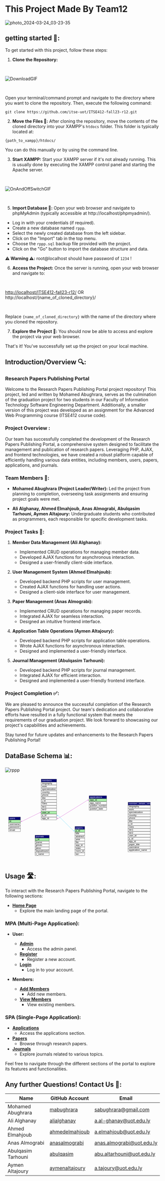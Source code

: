 # This Project Made By Team12
![photo_2024-03-24_03-23-35](https://github.com/itse-uot/ITSE412-fall23-r12/assets/52647886/d14926bb-1a0b-4772-802f-3b78cd3b12fe)

## getting started 🚀:
To get started with this project, follow these steps:

1. **Clone the Repository:**

<br>

   ![DownloadGIF](https://github.com/itse-uot/ITSE412-fall23-r12/assets/52647886/52fe1363-ed40-42d8-954a-155980b0480e)

<br>


   Open your terminal/command prompt and navigate to the directory where you want to clone the repository. Then, execute the following command:
```
git clone https://github.com/itse-uot/ITSE412-fall23-r12.git
```
2. **Move the Files 📁:**
After cloning the repository, move the contents of the cloned directory into your XAMPP's `htdocs` folder. This folder is typically located at:
```
{path_to_xampp}/htdocs/
```
You can do this manually or by using the command line.

3. **Start XAMPP:**
Start your XAMPP server if it's not already running. This is usually done by executing the XAMPP control panel and starting the Apache server.


<br>

![OnAndOffSwitchGIF](https://github.com/itse-uot/ITSE412-fall23-r12/assets/52647886/2461591f-7d69-4268-b4ad-a2a9608462dd)

<br>


5. **Import Database 💾:**
Open your web browser and navigate to phpMyAdmin (typically accessible at http://localhost/phpmyadmin/).
- Log in with your credentials (if required).
- Create a new database named `rppp`.
- Select the newly created database from the left sidebar.
- Click on the "Import" tab in the top menu.
- Choose the `rppp.sql` backup file provided with the project.
- Click on the "Go" button to import the database structure and data.

**⚠️ Warning ⚠️:**
root@localhost should have password of `1234` !

6. **Access the Project:**
Once the server is running, open your web browser and navigate to:


<br>

[http://localhost/ITSE412-fall23-r12/](http://localhost/ITSE412-fall23-r12) OR  http://localhost/{name_of_cloned_directory}/

<br>


Replace `{name_of_cloned_directory}` with the name of the directory where you cloned the repository.

7. **Explore the Project 🤯:**
You should now be able to access and explore the project via your web browser.

That's it! You've successfully set up the project on your local machine.

## Introduction/Overview 🔍:
### Research Papers Publishing Portal

Welcome to the Research Papers Publishing Portal project repository! This project, led and written by Mohamed Abughrara, serves as the culmination of the graduation project for two students in our Faculty of Information Technology Software Engineering Department. Additionally, a smaller version of this project was developed as an assignment for the Advanced Web Programming course (ITSE412 course code).

### Project Overview :

Our team has successfully completed the development of the Research Papers Publishing Portal, a comprehensive system designed to facilitate the management and publication of research papers. Leveraging PHP, AJAX, and frontend technologies, we have created a robust platform capable of efficiently handling various data entities, including members, users, papers, applications, and journals.

### Team Members 👥:

- **Mohamed Abughrara (Project Leader/Writer):**
  Led the project from planning to completion, overseeing task assignments and ensuring project goals were met.

- **Ali Alghanay, Ahmed Elmahjoub, Anas Almograbi, Abulqasim Tarhouni, Aymen Altajoury:**
  Undergraduate students who contributed as programmers, each responsible for specific development tasks.

### Project Tasks 🎯:

1. **Member Data Management (Ali Alghanay):**
   - Implemented CRUD operations for managing member data.
   - Developed AJAX functions for asynchronous interaction.
   - Designed a user-friendly client-side interface.

2. **User Management System (Ahmed Elmahjoub):**
   - Developed backend PHP scripts for user management.
   - Created AJAX functions for handling user actions.
   - Designed a client-side interface for user management.

3. **Paper Management (Anas Almograbi):**
   - Implemented CRUD operations for managing paper records.
   - Integrated AJAX for seamless interaction.
   - Designed an intuitive frontend interface.

4. **Application Table Operations (Aymen Altajoury):**
   - Developed backend PHP scripts for application table operations.
   - Wrote AJAX functions for asynchronous interaction.
   - Designed and implemented a user-friendly interface.

5. **Journal Management (Abulqasim Tarhouni):**
   - Developed backend PHP scripts for journal management.
   - Integrated AJAX for efficient interaction.
   - Designed and implemented a user-friendly frontend interface.

### Project Completion ✅:

We are pleased to announce the successful completion of the Research Papers Publishing Portal project. Our team's dedication and collaborative efforts have resulted in a fully functional system that meets the requirements of our graduation project. We look forward to showcasing our project's capabilities and achievements.

Stay tuned for future updates and enhancements to the Research Papers Publishing Portal!

## DataBase Schema 📊:
![rppp](https://github.com/itse-uot/ITSE412-fall23-r12/assets/52647886/cc87f054-bb81-48c0-b314-d414ccc8da80)<?xml version="1.0" encoding="UTF-8"?>
<!DOCTYPE svg
PUBLIC "-//W3C//DTD SVG 1.1//EN"
       "http://www.w3.org/Graphics/SVG/1.1/DTD/svg11.dtd">
<svg viewBox="41 33 1046 588" width="1005px" height="555px" xmlns="http://www.w3.org/2000/svg" version="1.1">
   <line x1="280" y1="278" x2="270" y2="278" style="stroke:#b0b;stroke-width:1;"/>
   <line x1="147" y1="338" x2="137" y2="338" style="stroke:#b0b;stroke-width:1;"/>
   <line x1="270" y1="278" x2="147" y2="338" style="stroke:#b0b;stroke-width:1;"/>
   <line x1="272.5" y1="278" x2="276.03553390593" y2="281.53553390593" style="stroke:#b0b;stroke-width:2;"/>
   <line x1="272.5" y1="278" x2="276.03553390593" y2="274.46446609407" style="stroke:#b0b;stroke-width:2;"/>
   <line x1="142" y1="338" x2="145.53553390593" y2="341.53553390593" style="stroke:#b0b;stroke-width:2;"/>
   <line x1="142" y1="338" x2="145.53553390593" y2="334.46446609407" style="stroke:#b0b;stroke-width:2;"/>
   <line x1="386" y1="298" x2="396" y2="298" style="stroke:#0bf;stroke-width:1;"/>
   <line x1="502" y1="403" x2="512" y2="403" style="stroke:#0bf;stroke-width:1;"/>
   <line x1="396" y1="298" x2="502" y2="403" style="stroke:#0bf;stroke-width:1;"/>
   <line x1="393.5" y1="298" x2="389.96446609407" y2="301.53553390593" style="stroke:#0bf;stroke-width:2;"/>
   <line x1="393.5" y1="298" x2="389.96446609407" y2="294.46446609407" style="stroke:#0bf;stroke-width:2;"/>
   <line x1="507" y1="403" x2="503.46446609407" y2="406.53553390593" style="stroke:#0bf;stroke-width:2;"/>
   <line x1="507" y1="403" x2="503.46446609407" y2="399.46446609407" style="stroke:#0bf;stroke-width:2;"/>
   <line x1="386" y1="318" x2="396" y2="318" style="stroke:#b0b;stroke-width:1;"/>
   <line x1="600" y1="192" x2="610" y2="192" style="stroke:#b0b;stroke-width:1;"/>
   <line x1="396" y1="318" x2="600" y2="192" style="stroke:#b0b;stroke-width:1;"/>
   <line x1="393.5" y1="318" x2="389.96446609407" y2="321.53553390593" style="stroke:#b0b;stroke-width:2;"/>
   <line x1="393.5" y1="318" x2="389.96446609407" y2="314.46446609407" style="stroke:#b0b;stroke-width:2;"/>
   <line x1="605" y1="192" x2="601.46446609407" y2="195.53553390593" style="stroke:#b0b;stroke-width:2;"/>
   <line x1="605" y1="192" x2="601.46446609407" y2="188.46446609407" style="stroke:#b0b;stroke-width:2;"/>
   <rect width="120" height="20" x="610" y="162" style="fill:#007;stroke:black;"/>
   <text width="120" height="20" x="615" y="176" style="fill:#fff;" font-family="Arial" font-size="16px"> applications</text>
   <rect width="120" height="20" x="610" y="182" style="fill:#aea;stroke:black;"/>
   <text width="120" height="20" x="615" y="196" style="fill:black;" font-family="Arial" font-size="16px">app_id</text>
   <rect width="120" height="20" x="610" y="202" style="fill:none;stroke:black;"/>
   <text width="120" height="20" x="615" y="216" style="fill:black;" font-family="Arial" font-size="16px">app_name</text>
   <rect width="120" height="20" x="610" y="222" style="fill:none;stroke:black;"/>
   <text width="120" height="20" x="615" y="236" style="fill:black;" font-family="Arial" font-size="16px">publish_number</text>
   <rect width="120" height="20" x="610" y="242" style="fill:none;stroke:black;"/>
   <text width="120" height="20" x="615" y="256" style="fill:black;" font-family="Arial" font-size="16px">publish_date</text>
   <rect width="98" height="20" x="237" y="433" style="fill:#007;stroke:black;"/>
   <text width="98" height="20" x="242" y="447" style="fill:#fff;" font-family="Arial" font-size="16px"> journals</text>
   <rect width="98" height="20" x="237" y="453" style="fill:#aea;stroke:black;"/>
   <text width="98" height="20" x="242" y="467" style="fill:black;" font-family="Arial" font-size="16px">j_id</text>
   <rect width="98" height="20" x="237" y="473" style="fill:none;stroke:black;"/>
   <text width="98" height="20" x="242" y="487" style="fill:black;" font-family="Arial" font-size="16px">jname</text>
   <rect width="98" height="20" x="237" y="493" style="fill:none;stroke:black;"/>
   <text width="98" height="20" x="242" y="507" style="fill:black;" font-family="Arial" font-size="16px">jphoto</text>
   <rect width="98" height="20" x="237" y="513" style="fill:none;stroke:black;"/>
   <text width="98" height="20" x="242" y="527" style="fill:black;" font-family="Arial" font-size="16px">jdesc</text>
   <rect width="98" height="20" x="237" y="533" style="fill:none;stroke:black;"/>
   <text width="98" height="20" x="242" y="547" style="fill:black;" font-family="Arial" font-size="16px">daysallowed</text>
   <rect width="98" height="20" x="237" y="553" style="fill:none;stroke:black;"/>
   <text width="98" height="20" x="242" y="567" style="fill:black;" font-family="Arial" font-size="16px">c_name</text>
   <rect width="106" height="20" x="280" y="48" style="fill:#007;stroke:black;"/>
   <text width="106" height="20" x="285" y="62" style="fill:#fff;" font-family="Arial" font-size="16px"> members</text>
   <rect width="106" height="20" x="280" y="68" style="fill:none;stroke:black;"/>
   <text width="106" height="20" x="285" y="82" style="fill:black;" font-family="Arial" font-size="16px">biography</text>
   <rect width="106" height="20" x="280" y="88" style="fill:none;stroke:black;"/>
   <text width="106" height="20" x="285" y="102" style="fill:black;" font-family="Arial" font-size="16px">work</text>
   <rect width="106" height="20" x="280" y="108" style="fill:none;stroke:black;"/>
   <text width="106" height="20" x="285" y="122" style="fill:black;" font-family="Arial" font-size="16px">specialization</text>
   <rect width="106" height="20" x="280" y="128" style="fill:none;stroke:black;"/>
   <text width="106" height="20" x="285" y="142" style="fill:black;" font-family="Arial" font-size="16px">country</text>
   <rect width="106" height="20" x="280" y="148" style="fill:none;stroke:black;"/>
   <text width="106" height="20" x="285" y="162" style="fill:black;" font-family="Arial" font-size="16px">phone</text>
   <rect width="106" height="20" x="280" y="168" style="fill:none;stroke:black;"/>
   <text width="106" height="20" x="285" y="182" style="fill:black;" font-family="Arial" font-size="16px">title</text>
   <rect width="106" height="20" x="280" y="188" style="fill:none;stroke:black;"/>
   <text width="106" height="20" x="285" y="202" style="fill:black;" font-family="Arial" font-size="16px">j_id</text>
   <rect width="106" height="20" x="280" y="208" style="fill:none;stroke:black;"/>
   <text width="106" height="20" x="285" y="222" style="fill:black;" font-family="Arial" font-size="16px">roles</text>
   <rect width="106" height="20" x="280" y="228" style="fill:none;stroke:black;"/>
   <text width="106" height="20" x="285" y="242" style="fill:black;" font-family="Arial" font-size="16px">lan1</text>
   <rect width="106" height="20" x="280" y="248" style="fill:none;stroke:black;"/>
   <text width="106" height="20" x="285" y="262" style="fill:black;" font-family="Arial" font-size="16px">lan2</text>
   <rect width="106" height="20" x="280" y="268" style="fill:#aea;stroke:black;"/>
   <text width="106" height="20" x="285" y="282" style="fill:black;" font-family="Arial" font-size="16px">user_id</text>
   <rect width="106" height="20" x="280" y="288" style="fill:none;stroke:black;"/>
   <text width="106" height="20" x="285" y="302" style="fill:black;" font-family="Arial" font-size="16px">p_id</text>
   <rect width="106" height="20" x="280" y="308" style="fill:none;stroke:black;"/>
   <text width="106" height="20" x="285" y="322" style="fill:black;" font-family="Arial" font-size="16px">app_id</text>
   <rect width="153" height="20" x="878" y="207" style="fill:#007;stroke:black;"/>
   <text width="153" height="20" x="883" y="221" style="fill:#fff;" font-family="Arial" font-size="16px"> member_details_view</text>
   <rect width="153" height="20" x="878" y="227" style="fill:none;stroke:black;"/>
   <text width="153" height="20" x="883" y="241" style="fill:black;" font-family="Arial" font-size="16px">biography</text>
   <rect width="153" height="20" x="878" y="247" style="fill:none;stroke:black;"/>
   <text width="153" height="20" x="883" y="261" style="fill:black;" font-family="Arial" font-size="16px">work</text>
   <rect width="153" height="20" x="878" y="267" style="fill:none;stroke:black;"/>
   <text width="153" height="20" x="883" y="281" style="fill:black;" font-family="Arial" font-size="16px">specialization</text>
   <rect width="153" height="20" x="878" y="287" style="fill:none;stroke:black;"/>
   <text width="153" height="20" x="883" y="301" style="fill:black;" font-family="Arial" font-size="16px">country</text>
   <rect width="153" height="20" x="878" y="307" style="fill:none;stroke:black;"/>
   <text width="153" height="20" x="883" y="321" style="fill:black;" font-family="Arial" font-size="16px">phone</text>
   <rect width="153" height="20" x="878" y="327" style="fill:none;stroke:black;"/>
   <text width="153" height="20" x="883" y="341" style="fill:black;" font-family="Arial" font-size="16px">title</text>
   <rect width="153" height="20" x="878" y="347" style="fill:none;stroke:black;"/>
   <text width="153" height="20" x="883" y="361" style="fill:black;" font-family="Arial" font-size="16px">j_id</text>
   <rect width="153" height="20" x="878" y="367" style="fill:none;stroke:black;"/>
   <text width="153" height="20" x="883" y="381" style="fill:black;" font-family="Arial" font-size="16px">roles</text>
   <rect width="153" height="20" x="878" y="387" style="fill:none;stroke:black;"/>
   <text width="153" height="20" x="883" y="401" style="fill:black;" font-family="Arial" font-size="16px">lan1</text>
   <rect width="153" height="20" x="878" y="407" style="fill:none;stroke:black;"/>
   <text width="153" height="20" x="883" y="421" style="fill:black;" font-family="Arial" font-size="16px">lan2</text>
   <rect width="153" height="20" x="878" y="427" style="fill:none;stroke:black;"/>
   <text width="153" height="20" x="883" y="441" style="fill:black;" font-family="Arial" font-size="16px">user_id</text>
   <rect width="153" height="20" x="878" y="447" style="fill:none;stroke:black;"/>
   <text width="153" height="20" x="883" y="461" style="fill:black;" font-family="Arial" font-size="16px">p_id</text>
   <rect width="153" height="20" x="878" y="467" style="fill:none;stroke:black;"/>
   <text width="153" height="20" x="883" y="481" style="fill:black;" font-family="Arial" font-size="16px">app_id</text>
   <rect width="153" height="20" x="878" y="487" style="fill:none;stroke:black;"/>
   <text width="153" height="20" x="883" y="501" style="fill:black;" font-family="Arial" font-size="16px">paper_title</text>
   <rect width="153" height="20" x="878" y="507" style="fill:none;stroke:black;"/>
   <text width="153" height="20" x="883" y="521" style="fill:black;" font-family="Arial" font-size="16px">username</text>
   <rect width="153" height="20" x="878" y="527" style="fill:none;stroke:black;"/>
   <text width="153" height="20" x="883" y="541" style="fill:black;" font-family="Arial" font-size="16px">application_name</text>
   <rect width="67" height="20" x="512" y="373" style="fill:#007;stroke:black;"/>
   <text width="67" height="20" x="517" y="387" style="fill:#fff;" font-family="Arial" font-size="16px"> papers</text>
   <rect width="67" height="20" x="512" y="393" style="fill:#aea;stroke:black;"/>
   <text width="67" height="20" x="517" y="407" style="fill:black;" font-family="Arial" font-size="16px">p_id</text>
   <rect width="67" height="20" x="512" y="413" style="fill:none;stroke:black;"/>
   <text width="67" height="20" x="517" y="427" style="fill:black;" font-family="Arial" font-size="16px">title</text>
   <rect width="67" height="20" x="512" y="433" style="fill:none;stroke:black;"/>
   <text width="67" height="20" x="517" y="447" style="fill:black;" font-family="Arial" font-size="16px">abstract</text>
   <rect width="67" height="20" x="512" y="453" style="fill:none;stroke:black;"/>
   <text width="67" height="20" x="517" y="467" style="fill:black;" font-family="Arial" font-size="16px">year</text>
   <rect width="67" height="20" x="512" y="473" style="fill:none;stroke:black;"/>
   <text width="67" height="20" x="517" y="487" style="fill:black;" font-family="Arial" font-size="16px">file</text>
   <rect width="67" height="20" x="512" y="493" style="fill:none;stroke:black;"/>
   <text width="67" height="20" x="517" y="507" style="fill:black;" font-family="Arial" font-size="16px">app_id</text>
   <rect width="67" height="20" x="512" y="513" style="fill:none;stroke:black;"/>
   <text width="67" height="20" x="517" y="527" style="fill:black;" font-family="Arial" font-size="16px">state</text>
   <rect width="67" height="20" x="512" y="533" style="fill:none;stroke:black;"/>
   <text width="67" height="20" x="517" y="547" style="fill:black;" font-family="Arial" font-size="16px">mem_id</text>
   <rect width="67" height="20" x="512" y="553" style="fill:none;stroke:black;"/>
   <text width="67" height="20" x="517" y="567" style="fill:black;" font-family="Arial" font-size="16px">lan</text>
   <rect width="81" height="20" x="56" y="308" style="fill:#007;stroke:black;"/>
   <text width="81" height="20" x="61" y="322" style="fill:#fff;" font-family="Arial" font-size="16px"> users</text>
   <rect width="81" height="20" x="56" y="328" style="fill:#aea;stroke:black;"/>
   <text width="81" height="20" x="61" y="342" style="fill:black;" font-family="Arial" font-size="16px">id</text>
   <rect width="81" height="20" x="56" y="348" style="fill:none;stroke:black;"/>
   <text width="81" height="20" x="61" y="362" style="fill:black;" font-family="Arial" font-size="16px">username</text>
   <rect width="81" height="20" x="56" y="368" style="fill:none;stroke:black;"/>
   <text width="81" height="20" x="61" y="382" style="fill:black;" font-family="Arial" font-size="16px">password</text>
   <rect width="81" height="20" x="56" y="388" style="fill:none;stroke:black;"/>
   <text width="81" height="20" x="61" y="402" style="fill:black;" font-family="Arial" font-size="16px">email</text>
</svg>

## Usage 🛣️:

To interact with the Research Papers Publishing Portal, navigate to the following sections:

- **[Home Page](http://localhost/ITSE412-fall23-r12/index.html)**
  - Explore the main landing page of the portal.

### MPA (Multi-Page Application):

- **User:**
  - **[Admin](http://localhost/ITSE412-fall23-r12/client/admin.html)**
    - Access the admin panel.
  - **[Register](http://localhost/ITSE412-fall23-r12/client/register.html)**
    - Register a new account.
  - **[Login](http://localhost/ITSE412-fall23-r12/client/login.html)**
    - Log in to your account.

- **Members:**
  - **[Add Members](http://localhost/ITSE412-fall23-r12/client/add-member.html)**
    - Add new members.
  - **[View Members](http://localhost/ITSE412-fall23-r12/client/veiw-members.html)**
    - View existing members.

### SPA (Single-Page Application):

- **[Applications](http://localhost/ITSE412-fall23-r12/client/applicationform.html)**
  - Access the applications section.
- **[Papers](http://localhost/ITSE412-fall23-r12/client/papers.html)**
  - Browse through research papers.
- **[Journals](http://localhost/ITSE412-fall23-r12/client/Journals.html)**
  - Explore journals related to various topics.

Feel free to navigate through the different sections of the portal to explore its features and functionalities.

## Any further Questions! Contact Us 🤙:

| Name                   | GitHub Account                              | Email                      |
|------------------------|---------------------------------------------|----------------------------|
| Mohamed Abughrara      | [mabughrara](https://github.com/Mohamed-Abughrara)| sabughrara@gmail.com |
| Ali Alghanay           | [alialghanay](https://github.com/alialghanay)| a.al-ghanay@uot.edu.ly |
| Ahmed Elmahjoub        | [ahmedelmahjoub](https://github.com/Ahmed-Elmahjoub)| a.elmahjoub@uot.edu.ly |
| Anas Almograbi         | [anasalmograbi](https://github.com/Anas-mag)| anas.almograbi@uot.edu.ly |
| Abulqasim Tarhouni   | [abulqasim](https://github.com/Abulqasim-Tarhouni)| abu.altarhouni@uot.edu.ly  |
| Aymen Altajoury        | [aymenaltajoury](https://github.com/Al-tajoury)| a.tajoury@uot.edu.ly |
